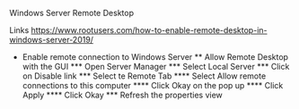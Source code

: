 Windows Server Remote Desktop

Links
https://www.rootusers.com/how-to-enable-remote-desktop-in-windows-server-2019/

* Enable remote connection to Windows Server
** Allow Remote Desktop with the GUI
*** Open Server Manager
*** Select Local Server
*** Click on Disable link
*** Select te Remote Tab
**** Select Allow remote connections to this computer
**** Click Okay on the pop up
**** Click Apply
**** Click Okay
*** Refresh the properties view
